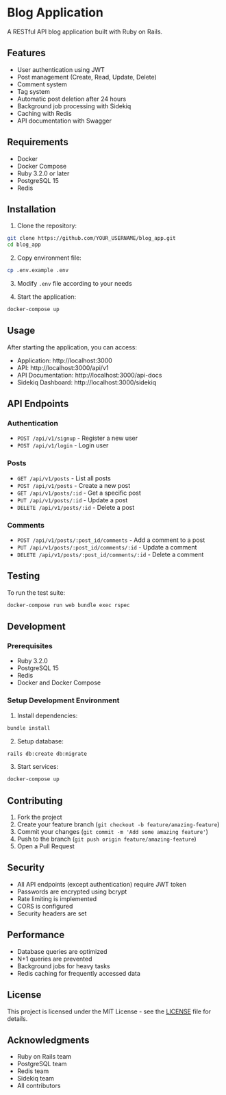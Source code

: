 # Blog Application

A RESTful API blog application built with Ruby on Rails.

## Features

- User authentication using JWT
- Post management (Create, Read, Update, Delete)
- Comment system
- Tag system
- Automatic post deletion after 24 hours
- Background job processing with Sidekiq
- Caching with Redis
- API documentation with Swagger

## Requirements

- Docker
- Docker Compose
- Ruby 3.2.0 or later
- PostgreSQL 15
- Redis

## Installation

1. Clone the repository:

```bash
git clone https://github.com/YOUR_USERNAME/blog_app.git
cd blog_app
```

2. Copy environment file:

```bash
cp .env.example .env
```

3. Modify `.env` file according to your needs

4. Start the application:

```bash
docker-compose up
```

## Usage

After starting the application, you can access:

- Application: http://localhost:3000
- API: http://localhost:3000/api/v1
- API Documentation: http://localhost:3000/api-docs
- Sidekiq Dashboard: http://localhost:3000/sidekiq

## API Endpoints

### Authentication

- `POST /api/v1/signup` - Register a new user
- `POST /api/v1/login` - Login user

### Posts

- `GET /api/v1/posts` - List all posts
- `POST /api/v1/posts` - Create a new post
- `GET /api/v1/posts/:id` - Get a specific post
- `PUT /api/v1/posts/:id` - Update a post
- `DELETE /api/v1/posts/:id` - Delete a post

### Comments

- `POST /api/v1/posts/:post_id/comments` - Add a comment to a post
- `PUT /api/v1/posts/:post_id/comments/:id` - Update a comment
- `DELETE /api/v1/posts/:post_id/comments/:id` - Delete a comment

## Testing

To run the test suite:

```bash
docker-compose run web bundle exec rspec
```

## Development

### Prerequisites

- Ruby 3.2.0
- PostgreSQL 15
- Redis
- Docker and Docker Compose

### Setup Development Environment

1. Install dependencies:

```bash
bundle install
```

2. Setup database:

```bash
rails db:create db:migrate
```

3. Start services:

```bash
docker-compose up
```

## Contributing

1. Fork the project
2. Create your feature branch (`git checkout -b feature/amazing-feature`)
3. Commit your changes (`git commit -m 'Add some amazing feature'`)
4. Push to the branch (`git push origin feature/amazing-feature`)
5. Open a Pull Request

## Security

- All API endpoints (except authentication) require JWT token
- Passwords are encrypted using bcrypt
- Rate limiting is implemented
- CORS is configured
- Security headers are set

## Performance

- Database queries are optimized
- N+1 queries are prevented
- Background jobs for heavy tasks
- Redis caching for frequently accessed data

## License

This project is licensed under the MIT License - see the [LICENSE](LICENSE) file for details.

## Acknowledgments

- Ruby on Rails team
- PostgreSQL team
- Redis team
- Sidekiq team
- All contributors

